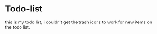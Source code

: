 # Todo-list
this is my todo list, i couldn't get the trash icons to work for new items on the todo list.
